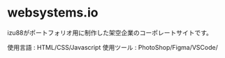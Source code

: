 # websystems.io

izu88がポートフォリオ用に制作した架空企業のコーポレートサイトです。

使用言語 : HTML/CSS/Javascript
使用ツール : PhotoShop/Figma/VSCode/
